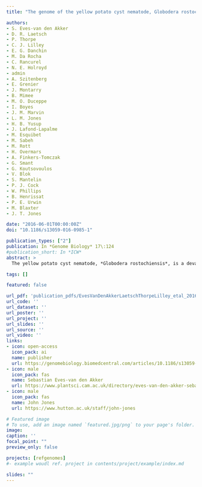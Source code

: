 ```yaml
---
title: "The genome of the yellow potato cyst nematode, Globodera rostochiensis, reveals insights into the basis of parasitism and virulence"

authors:
- S. Eves-van den Akker
- D. R. Laetsch
- P. Thorpe
- C. J. Lilley
- E. G. Danchin
- M. Da Rocha
- C. Rancurel
- N. E. Holroyd
- admin
- A. Szitenberg
- E. Grenier
- J. Montarry
- B. Mimee
- M. O. Duceppe
- I. Boyes
- J. M. Marvin
- L. M. Jones
- H. B. Yusup
- J. Lafond-Lapalme
- M. Esquibet
- M. Sabeh
- M. Rott
- H. Overmars
- A. Finkers-Tomczak
- G. Smant
- G. Koutsovoulos
- V. Blok
- S. Mantelin
- P. J. Cock
- W. Phillips
- B. Henrissat
- P. E. Urwin
- M. Blaxter
- J. T. Jones

date: "2016-06-01T00:00:00Z"
doi: "10.1186/s13059-016-0985-1"

publication_types: ["2"]
publication: In *Genome Biology* 17\:124
#publication_short: In *ICW*
abstract: >
  The yellow potato cyst nematode, *Globodera rostochiensis*, is a devastating plant pathogen of global economic importance. This biotrophic parasite secretes effectors from pharyngeal glands, some of which were acquired by horizontal gene transfer, to manipulate host processes and promote parasitism. *G. rostochiensis* is classified into pathotypes with different plant resistance-breaking phenotypes. We generate a high quality genome assembly for *G. rostochiensis* pathotype Ro1, identify putative effectors and horizontal gene transfer events, map gene expression through the life cycle focusing on key parasitic transitions and sequence the genomes of eight populations including four additional pathotypes to identify variation. Horizontal gene transfer contributes 3.5 % of the predicted genes, of which approximately 8.5 % are deployed as effectors. Over one-third of all effector genes are clustered in 21 putative 'effector islands' in the genome. We identify a dorsal gland promoter element motif (termed DOG Box) present upstream in representatives from 26 out of 28 dorsal gland effector families, and predict a putative effector superset associated with this motif. We validate gland cell expression in two novel genes by in situ hybridisation and catalogue dorsal gland promoter element-containing effectors from available cyst nematode genomes. Comparison of effector diversity between pathotypes highlights correlation with plant resistance-breaking. These *G. rostochiensis* genome resources will facilitate major advances in understanding nematode plant-parasitism. Dorsal gland promoter element-containing effectors are at the front line of the evolutionary arms race between plant and parasite and the ability to predict gland cell expression a priori promises rapid advances in understanding their roles and mechanisms of action.

tags: []

featured: false

url_pdf: 'publication_pdfs/EvesVanDenAkkerLaetschThorpeLilley_etal_2016_TheGenomeOfTheYellowPotatoCystNematodeGloboderaRostochiensis_GenomeBiology.pdf'
url_code: ''
url_dataset: ''
url_poster: ''
url_project: ''
url_slides: ''
url_source: ''
url_video: ''
links:
- icon: open-access
  icon_pack: ai
  name: publisher
  url: https://genomebiology.biomedcentral.com/articles/10.1186/s13059-016-0985-1
- icon: male
  icon_pack: fas
  name: Sebastian Eves-van den Akker
  url: https://www.plantsci.cam.ac.uk/directory/eves-van-den-akker-sebastian
- icon: male
  icon_pack: fas
  name: John Jones
  url: https://www.hutton.ac.uk/staff/john-jones

# Featured image
# To use, add an image named `featured.jpg/png` to your page's folder.
image:
caption: ''
focal_point: ""
preview_only: false

projects: [refgenomes]
#- example woudl ref. project in contents/project/example/index.md

slides: ""
---
```

